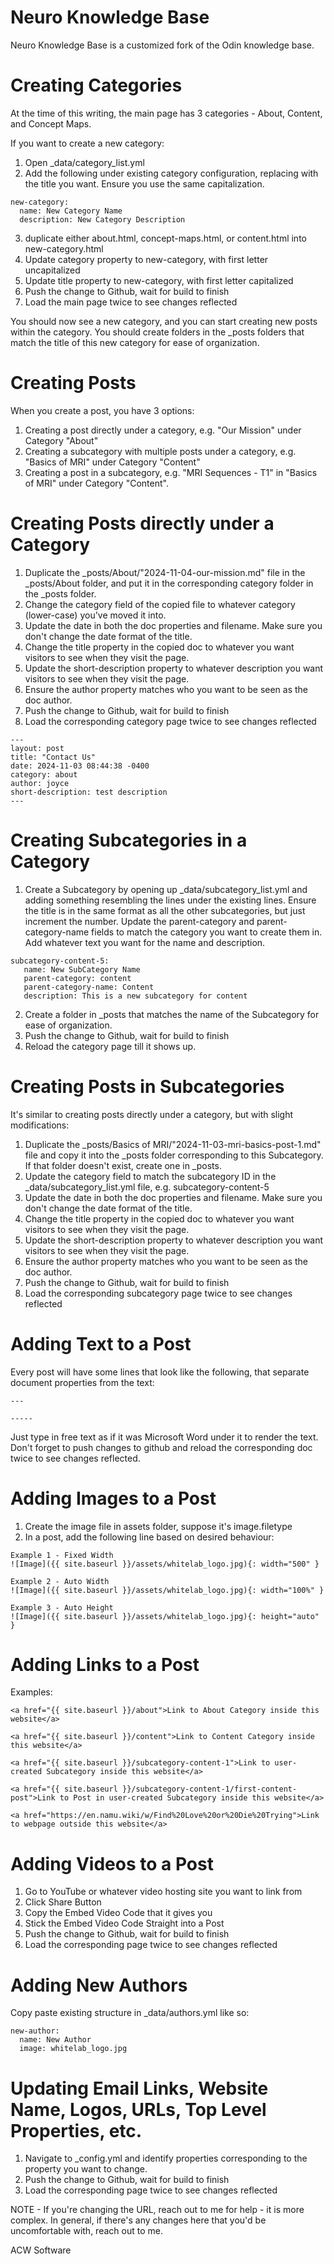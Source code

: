 # Neuro Knowledge Base

Neuro Knowledge Base is a customized fork of the Odin knowledge base.


# Creating Categories
At the time of this writing, the main page has 3 categories - About, Content, and Concept Maps.

If you want to create a new category:
1. Open _data/category_list.yml
2. Add the following under existing category configuration, replacing with the title you want. Ensure you use the same capitalization.

```
new-category:
  name: New Category Name
  description: New Category Description
```

3. duplicate either about.html, concept-maps.html, or content.html into new-category.html
4. Update category property to new-category, with first letter uncapitalized
5. Update title property to new-category, with first letter capitalized
6. Push the change to Github, wait for build to finish
7. Load the main page twice to see changes reflected

You should now see a new category, and you can start creating new posts within the category.
You should create folders in the _posts folders that match the title of this new category for ease of organization.


# Creating Posts
When you create a post, you have 3 options:
1. Creating a post directly under a category, e.g. "Our Mission" under Category "About"
2. Creating a subcategory with multiple posts under a category, e.g. "Basics of MRI" under Category "Content"
3. Creating a post in a subcategory, e.g. "MRI Sequences - T1" in "Basics of MRI" under Category "Content".


# Creating Posts directly under a Category

1. Duplicate the _posts/About/"2024-11-04-our-mission.md" file in the _posts/About folder, and put it in the corresponding category folder in the _posts folder.
2. Change the category field of the copied file to whatever category (lower-case) you've moved it into.
3. Update the date in both the doc properties and filename. Make sure you don't change the date format of the title.
4. Change the title property in the copied doc to whatever you want visitors to see when they visit the page.
5. Update the short-description property to whatever description you want visitors to see when they visit the page.
6. Ensure the author property matches who you want to be seen as the doc author.
7. Push the change to Github, wait for build to finish
8. Load the corresponding category page twice to see changes reflected

```
---
layout: post
title: "Contact Us"
date: 2024-11-03 08:44:38 -0400
category: about
author: joyce
short-description: test description
---
```



# Creating Subcategories in a Category
1. Create a Subcategory by opening up _data/subcategory_list.yml and adding something resembling the lines under the existing lines. Ensure the title is in the same format as all the other subcategories, but just increment the number. Update the parent-category and parent-category-name fields to match the category you want to create them in. Add whatever text you want for the name and description.

```
subcategory-content-5:
   name: New SubCategory Name
   parent-category: content
   parent-category-name: Content
   description: This is a new subcategory for content
```

2. Create a folder in _posts that matches the name of the Subcategory for ease of organization.
3. Push the change to Github, wait for build to finish
4. Reload the category page till it shows up.


# Creating Posts in Subcategories
It's similar to creating posts directly under a category, but with slight modifications:
1. Duplicate the _posts/Basics of MRI/"2024-11-03-mri-basics-post-1.md" file and copy it into the _posts folder corresponding to this Subcategory. If that folder doesn't exist, create one in _posts.
2. Update the category field to match the subcategory ID in the _data/subcategory_list.yml file, e.g. subcategory-content-5
3. Update the date in both the doc properties and filename. Make sure you don't change the date format of the title.
4. Change the title property in the copied doc to whatever you want visitors to see when they visit the page.
5. Update the short-description property to whatever description you want visitors to see when they visit the page.
6. Ensure the author property matches who you want to be seen as the doc author.
7. Push the change to Github, wait for build to finish
8. Load the corresponding subcategory page twice to see changes reflected

# Adding Text to a Post

Every post will have some lines that look like the following, that separate document properties from the text:
```
---

-----
```
Just type in free text as if it was Microsoft Word under it to render the text.
Don't forget to push changes to github and reload the corresponding doc twice to see changes reflected.


# Adding Images to a Post
1. Create the image file in assets folder, suppose it's image.filetype
2. In a post, add the following line based on desired behaviour:

```
Example 1 - Fixed Width
![Image]({{ site.baseurl }}/assets/whitelab_logo.jpg){: width="500" }

Example 2 - Auto Width
![Image]({{ site.baseurl }}/assets/whitelab_logo.jpg){: width="100%" }

Example 3 - Auto Height
![Image]({{ site.baseurl }}/assets/whitelab_logo.jpg){: height="auto" }
```


# Adding Links to a Post
Examples:
```
<a href="{{ site.baseurl }}/about">Link to About Category inside this website</a>

<a href="{{ site.baseurl }}/content">Link to Content Category inside this website</a>

<a href="{{ site.baseurl }}/subcategory-content-1">Link to user-created Subcategory inside this website</a>

<a href="{{ site.baseurl }}/subcategory-content-1/first-content-post">Link to Post in user-created Subcategory inside this website</a>

<a href="https://en.namu.wiki/w/Find%20Love%20or%20Die%20Trying">Link to webpage outside this website</a>
```



# Adding Videos to a Post
1. Go to YouTube or whatever video hosting site you want to link from
2. Click Share Button
3. Copy the Embed Video Code that it gives you
4. Stick the Embed Video Code Straight into a Post
5. Push the change to Github, wait for build to finish
6. Load the corresponding page twice to see changes reflected

# Adding New Authors
Copy paste existing structure in _data/authors.yml like so:

```
new-author:
  name: New Author
  image: whitelab_logo.jpg
```

# Updating Email Links, Website Name, Logos, URLs, Top Level Properties, etc.
1. Navigate to _config.yml and identify properties corresponding to the property you want to change.
2. Push the change to Github, wait for build to finish
3. Load the corresponding page twice to see changes reflected

NOTE - If you're changing the URL, reach out to me for help - it is more complex.
In general, if there's any changes here that you'd be uncomfortable with, reach out to me.


ACW Software
